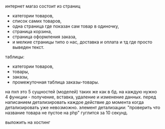 интернет магаз состоит из страниц 
  - категории товаров, 
  - список самих товаров, 
  - одна страница где показан сам товар в одиночку, 
  - страница корзина, 
  - страница оформления заказа, 
  - и мелкие страницы типо о нас, доставка и оплата и тд где просто выведен текст.
  
таблицы: 
  - категории товаров, 
  - товары, 
  - заказы, 
  - промежуточная таблица заказы-товары.
   
на пхп это 5 сущностей (моделей) таких же как в бд. на каждую нужно 4 функции - получение, вставка, удаление и изменение данных.
перед написанием детализировать каждое действие до момента когда детализировать уже невозможно. элемент детализации: "проверить что название товара не пустое на php" гуглится за 10 секунд. 

выложить на хостинг

